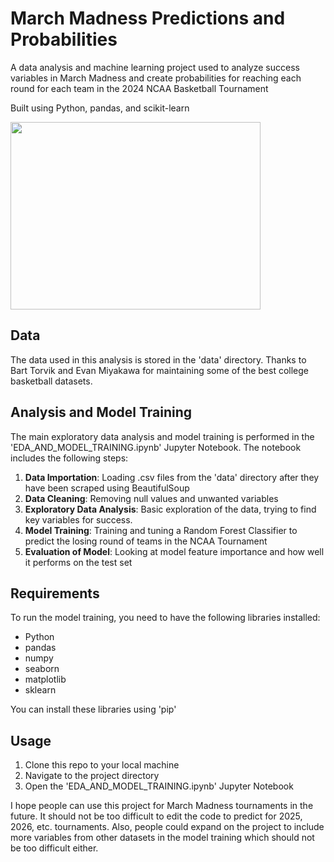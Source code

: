 # March Madness Predictions and Probabilities
A data analysis and machine learning project used to analyze success variables in March Madness and create probabilities for reaching each round for each team in the 2024 NCAA Basketball Tournament

Built using Python, pandas, and scikit-learn

<img src="d/ C:\Downloads\midwest_region.png" width ="400" height="300">

## Data
The data used in this analysis is stored in the 'data' directory. Thanks to Bart Torvik and Evan Miyakawa for maintaining some of the best college basketball datasets. 

## Analysis and Model Training 
The main exploratory data analysis and model training is performed in the 'EDA_AND_MODEL_TRAINING.ipynb' Jupyter Notebook. The notebook includes the following steps: 
1. **Data Importation**: Loading .csv files from the 'data' directory after they have been scraped using BeautifulSoup
2. **Data Cleaning**: Removing null values and unwanted variables
3. **Exploratory Data Analysis**: Basic exploration of the data, trying to find key variables for success.
4. **Model Training**: Training and tuning a Random Forest Classifier to predict the losing round of teams in the NCAA Tournament
5. **Evaluation of Model**: Looking at model feature importance and how well it performs on the test set

## Requirements
To run the model training, you need to have the following libraries installed: 

- Python
- pandas
- numpy
- seaborn
- matplotlib
- sklearn

You can install these libraries using 'pip'

## Usage
  1. Clone this repo to your local machine
  2. Navigate to the project directory
  3. Open the 'EDA_AND_MODEL_TRAINING.ipynb' Jupyter Notebook

I hope people can use this project for March Madness tournaments in the future. It should not be too difficult to edit the code to predict for 2025, 2026, etc. tournaments. Also, people could expand on the project to include more variables from other datasets in the model training which should not be too difficult either. 
